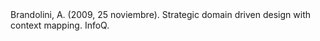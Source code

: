<div class="references" >
Brandolini, A. (2009, 25 noviembre). Strategic domain driven design with context mapping. InfoQ.

</div>
